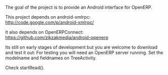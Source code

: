 The goal of the project is to provide an Android interface for OpenERP.

This project depends on android-xmlrpc:
http://code.google.com/p/android-xmlrpc/

It also depends on OpenERPConnect:
https://github.com/zikzakmedia/android-openerp


Its still on early stages of development but you are welcome to download and test it out:
For testing you will need an OpenERP server running.
Set the modelname and fieldnames on TreeActivity.


Check startRead().


